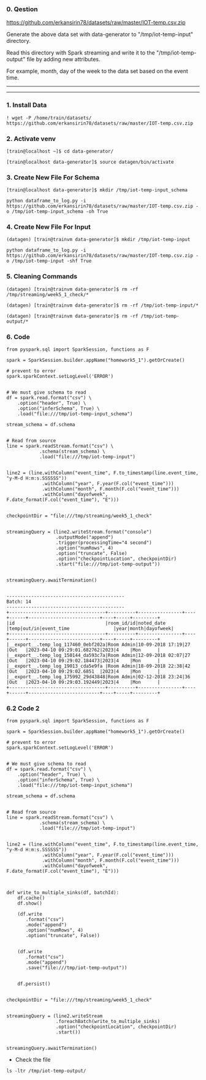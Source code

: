  ### 0. Qestion
 
 https://github.com/erkansirin78/datasets/raw/master/IOT-temp.csv.zip

Generate the above data set with data-generator to "/tmp/iot-temp-input" directory.

Read this directory with Spark streaming and write it to the "/tmp/iot-temp-output" file by adding new attributes.

For example, month, day of the week to the data set based on the event time.

-----------------------------------------------------------------------------------------------------------------------------------------------------------------------
-----------------------------------------------------------------------------------------------------------------------------------------------------------------------
 
 ### 1. Install Data
 ```
 ! wget -P /home/train/datasets/  https://github.com/erkansirin78/datasets/raw/master/IOT-temp.csv.zip
 ```
 
 ### 2. Activate venv
 ```
 [train@localhost ~]$ cd data-generator/
 
 [train@localhost data-generator]$ source datagen/bin/activate
 ```
 

### 3. Create New File For Schema
```
[train@localhost data-generator]$ mkdir /tmp/iot-temp-input_schema
```
 
```
python dataframe_to_log.py -i https://github.com/erkansirin78/datasets/raw/master/IOT-temp.csv.zip -o /tmp/iot-temp-input_schema -oh True
```
 
 


### 4. Create New File For Input

``` 
(datagen) [train@trainvm data-generator]$ mkdir /tmp/iot-temp-input 
``` 
``` 
python dataframe_to_log.py -i https://github.com/erkansirin78/datasets/raw/master/IOT-temp.csv.zip -o /tmp/iot-temp-input -shf True
``` 
 
 

### 5. Cleaning Commands

``` 
(datagen) [train@trainvm data-generator]$ rm -rf /tmp/streaming/week5_1_check/*
``` 
 
``` 
(datagen) [train@trainvm data-generator]$ rm -rf /tmp/iot-temp-input/*
``` 
 
``` 
(datagen) [train@trainvm data-generator]$ rm -rf /tmp/iot-temp-output/*
```


### 6. Code

```
from pyspark.sql import SparkSession, functions as F

spark = SparkSession.builder.appName("homework5_1").getOrCreate()

# prevent to error
spark.sparkContext.setLogLevel('ERROR')


# We must give schema to read
df = spark.read.format("csv") \
    .option("header", True) \
    .option("inferSchema", True) \
    .load("file:///tmp/iot-temp-input_schema")

stream_schema = df.schema


# Read from source
line = spark.readStream.format("csv") \
            .schema(stream_schema) \
            .load("file:///tmp/iot-temp-input")


line2 = (line.withColumn("event_time", F.to_timestamp(line.event_time, "y-M-d H:m:s.SSSSSS"))
             .withColumn("year", F.year(F.col("event_time")))
             .withColumn("month", F.month(F.col("event_time")))
             .withColumn("dayofweek", F.date_format(F.col("event_time"), "E")))


checkpointDir = "file:///tmp/streaming/week5_1_check"


streamingQuery = (line2.writeStream.format("console")
                  .outputMode("append")
                  .trigger(processingTime="4 second")
                  .option("numRows", 4)
                  .option("truncate", False)
                  .option("checkpointLocation", checkpointDir)
                  .start("file:///tmp/iot-temp-output"))


streamingQuery.awaitTermination()


```


```
-------------------------------------------
Batch: 14
-------------------------------------------
+-----------------------------------+----------+----------------+----+------+--------------------------+----+-----+---------+
|id                                 |room_id/id|noted_date      |temp|out/in|event_time                |year|month|dayofweek|
+-----------------------------------+----------+----------------+----+------+--------------------------+----+-----+---------+
|__export__.temp_log_117460_0ebf202a|Room Admin|10-09-2018 17:19|27  |Out   |2023-04-10 09:29:01.682762|2023|4    |Mon      |
|__export__.temp_log_150144_da593c7a|Room Admin|12-09-2018 02:07|27  |Out   |2023-04-10 09:29:02.184473|2023|4    |Mon      |
|__export__.temp_log_19013_cda5e9fa |Room Admin|18-09-2018 22:38|42  |Out   |2023-04-10 09:29:02.6851  |2023|4    |Mon      |
|__export__.temp_log_175992_29d43848|Room Admin|02-12-2018 23:24|36  |Out   |2023-04-10 09:29:03.192449|2023|4    |Mon      |
+-----------------------------------+----------+----------------+----+------+--------------------------+----+-----+---------+
```


### 6.2 Code 2

```
from pyspark.sql import SparkSession, functions as F

spark = SparkSession.builder.appName("homework5_1").getOrCreate()

# prevent to error
spark.sparkContext.setLogLevel('ERROR')


# We must give schema to read
df = spark.read.format("csv") \
    .option("header", True) \
    .option("inferSchema", True) \
    .load("file:///tmp/iot-temp-input_schema")

stream_schema = df.schema


# Read from source
line = spark.readStream.format("csv") \
            .schema(stream_schema) \
            .load("file:///tmp/iot-temp-input")


line2 = (line.withColumn("event_time", F.to_timestamp(line.event_time, "y-M-d H:m:s.SSSSSS"))
             .withColumn("year", F.year(F.col("event_time")))
             .withColumn("month", F.month(F.col("event_time")))
             .withColumn("dayofweek", F.date_format(F.col("event_time"), "E")))



def write_to_multiple_sinks(df, batchId):
    df.cache()
    df.show()

    (df.write
       .format("csv")
       .mode("append")
       .option("numRows", 4)
       .option("truncate", False))


    (df.write
       .format("csv")
       .mode("append")
       .save("file:///tmp/iot-temp-output"))


    df.persist()


checkpointDir = "file:///tmp/streaming/week5_1_check"


streamingQuery = (line2.writeStream
                  .foreachBatch(write_to_multiple_sinks)
                  .option("checkpointLocation", checkpointDir)
                  .start())


streamingQuery.awaitTermination()
```







- Check the file
```
ls -ltr /tmp/iot-temp-output/
```

 
